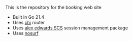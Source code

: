 This is the repository for the booking web site

- Built in Go 21.4
- Uses [chi](https://github.com/go-chi/chi) router
- Uses [alex edwards SCS](https://github.com/alexedwards/scs/v2) session management package
- Uses [nosurf](https://github.com/justinas/nosurf)